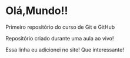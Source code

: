 # Olá,Mundo!!
 Primeiro repositório do curso de Git e GitHub

 Repositório criado durante uma aula ao vivo!
 
 Essa linha eu adicionei no site! Que interessante!
 